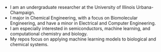 * I am an undergraduate researcher at the University of Illinois Urbana-Champaign.
* I major in Chemical Engineering, with a focus on Biomolecular Engineering, and have a minor in Electrical and Computer Engineering.
* I am especially interested in semiconductors, machine learning, and computational chemistry and biology.
* My repos focus on applying machine learning models to biological and chemical systems. 

<!---
caran5/caran5 is a ✨ special ✨ repository because its `README.md` (this file) appears on your GitHub profile.
You can click the Preview link to take a look at your changes.
--->
